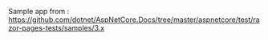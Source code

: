Sample app from : https://github.com/dotnet/AspNetCore.Docs/tree/master/aspnetcore/test/razor-pages-tests/samples/3.x